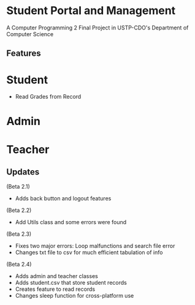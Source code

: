 # Student Portal and Management 
A Computer Programming 2 Final Project in USTP-CDO's Department of Computer Science

## Features
# Student
- Read Grades from Record

# Admin
# Teacher

## Updates

(Beta 2.1)
- Adds back button and logout features

(Beta 2.2)
- Add Utils class and some errors were found

(Beta 2.3)
- Fixes two major errors: Loop malfunctions and search file error
- Changes txt file to csv for much efficient tabulation of info

(Beta 2.4)
- Adds admin and teacher classes
- Adds student.csv that store student records
- Creates feature to read records
- Changes sleep function for cross-platform use